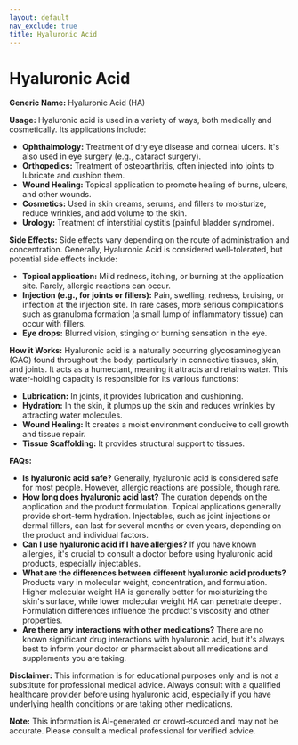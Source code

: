 ```yaml
---
layout: default
nav_exclude: true
title: Hyaluronic Acid
---
```


# Hyaluronic Acid

**Generic Name:** Hyaluronic Acid (HA)

**Usage:** Hyaluronic acid is used in a variety of ways, both medically and cosmetically.  Its applications include:

* **Ophthalmology:** Treatment of dry eye disease and corneal ulcers.  It's also used in eye surgery (e.g., cataract surgery).
* **Orthopedics:** Treatment of osteoarthritis, often injected into joints to lubricate and cushion them.
* **Wound Healing:** Topical application to promote healing of burns, ulcers, and other wounds.
* **Cosmetics:** Used in skin creams, serums, and fillers to moisturize, reduce wrinkles, and add volume to the skin.
* **Urology:**  Treatment of interstitial cystitis (painful bladder syndrome).


**Side Effects:** Side effects vary depending on the route of administration and concentration.  Generally, Hyaluronic Acid is considered well-tolerated, but potential side effects include:

* **Topical application:** Mild redness, itching, or burning at the application site.  Rarely, allergic reactions can occur.
* **Injection (e.g., for joints or fillers):** Pain, swelling, redness, bruising, or infection at the injection site.  In rare cases, more serious complications such as granuloma formation (a small lump of inflammatory tissue) can occur with fillers.
* **Eye drops:** Blurred vision, stinging or burning sensation in the eye.


**How it Works:** Hyaluronic acid is a naturally occurring glycosaminoglycan (GAG) found throughout the body, particularly in connective tissues, skin, and joints.  It acts as a humectant, meaning it attracts and retains water.  This water-holding capacity is responsible for its various functions:

* **Lubrication:** In joints, it provides lubrication and cushioning.
* **Hydration:** In the skin, it plumps up the skin and reduces wrinkles by attracting water molecules.
* **Wound Healing:** It creates a moist environment conducive to cell growth and tissue repair.
* **Tissue Scaffolding:** It provides structural support to tissues.


**FAQs:**

* **Is hyaluronic acid safe?**  Generally, hyaluronic acid is considered safe for most people. However, allergic reactions are possible, though rare.
* **How long does hyaluronic acid last?** The duration depends on the application and the product formulation.  Topical applications generally provide short-term hydration.  Injectables, such as joint injections or dermal fillers, can last for several months or even years, depending on the product and individual factors.
* **Can I use hyaluronic acid if I have allergies?** If you have known allergies, it's crucial to consult a doctor before using hyaluronic acid products, especially injectables.
* **What are the differences between different hyaluronic acid products?** Products vary in molecular weight, concentration, and formulation.  Higher molecular weight HA is generally better for moisturizing the skin's surface, while lower molecular weight HA can penetrate deeper.  Formulation differences influence the product's viscosity and other properties.
* **Are there any interactions with other medications?**  There are no known significant drug interactions with hyaluronic acid, but it's always best to inform your doctor or pharmacist about all medications and supplements you are taking.


**Disclaimer:** This information is for educational purposes only and is not a substitute for professional medical advice. Always consult with a qualified healthcare provider before using hyaluronic acid, especially if you have underlying health conditions or are taking other medications.


**Note:** This information is AI-generated or crowd-sourced and may not be accurate. Please consult a medical professional for verified advice.